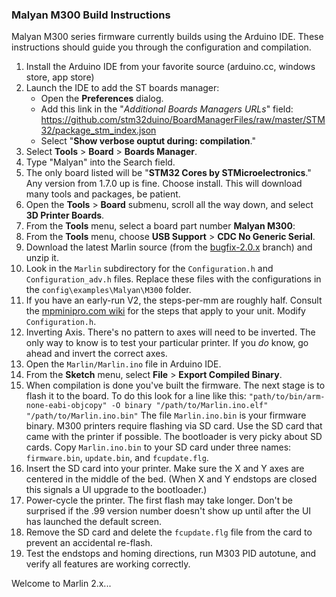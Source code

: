 ### Malyan M300 Build Instructions

Malyan M300 series firmware currently builds using the Arduino IDE. These instructions should
guide you through the configuration and compilation.

1. Install the Arduino IDE from your favorite source (arduino.cc, windows store, app store)
2. Launch the IDE to add the ST boards manager:
   - Open the **Preferences** dialog.
   - Add this link in the "*Additional Boards Managers URLs*" field:
      https://github.com/stm32duino/BoardManagerFiles/raw/master/STM32/package_stm_index.json
   - Select "**Show verbose ouptut during: compilation**."
3. Select **Tools** > **Board** > **Boards Manager**.
4. Type "Malyan" into the Search field.
5. The only board listed will be "**STM32 Cores by STMicroelectronics**." Any version from 1.7.0 up is fine. Choose install. This will download many tools and packages, be patient.
6. Open the **Tools** > **Board** submenu, scroll all the way down, and select **3D Printer Boards**.
7. From the **Tools** menu, select a board part number **Malyan M300**:
8. From the **Tools** menu, choose **USB Support** > **CDC No Generic Serial**.
9. Download the latest Marlin source (from the [bugfix-2.0.x](https://github.com/MarlinFirmware/Marlin/tree/bugfix-2.0.x) branch) and unzip it.
10. Look in the `Marlin` subdirectory for the `Configuration.h` and `Configuration_adv.h` files. Replace these files with the configurations in the `config\examples\Malyan\M300` folder.
11. If you have an early-run V2, the steps-per-mm are roughly half. Consult the [mpminipro.com wiki](https://mpminipro.com/) for the steps that apply to your unit. Modify `Configuration.h`.
12. Inverting Axis. There's no pattern to axes will need to be inverted. The only way to know is to test your particular printer. If you *do* know, go ahead and invert the correct axes.
13. Open the `Marlin/Marlin.ino` file in Arduino IDE.
14. From the **Sketch** menu, select **File** > **Export Compiled Binary**.
15. When compilation is done you've built the firmware. The next stage is to flash it to the board. To do this look for a line like this: `"path/to/bin/arm-none-eabi-objcopy" -O binary "/path/to/Marlin.ino.elf" "/path/to/Marlin.ino.bin"`
  The file `Marlin.ino.bin` is your firmware binary. M300 printers require flashing via SD card. Use the SD card that came with the printer if possible. The bootloader is very picky about SD cards. Copy `Marlin.ino.bin` to your SD card under three names: `firmware.bin`, `update.bin`, and `fcupdate.flg`.
16. Insert the SD card into your printer. Make sure the X and Y axes are centered in the middle of the bed. (When X and Y endstops are closed this signals a UI upgrade to the bootloader.)
17. Power-cycle the printer. The first flash may take longer. Don't be surprised if the .99 version number doesn't show up until after the UI has launched the default screen.
18. Remove the SD card and delete the `fcupdate.flg` file from the card to prevent an accidental re-flash.
19. Test the endstops and homing directions, run M303 PID autotune, and verify all features are working correctly.

Welcome to Marlin 2.x...
